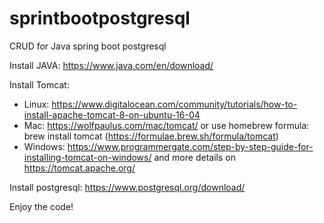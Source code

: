 # sprintbootpostgresql
CRUD for Java spring boot postgresql

Install JAVA: https://www.java.com/en/download/

Install Tomcat:
* Linux: https://www.digitalocean.com/community/tutorials/how-to-install-apache-tomcat-8-on-ubuntu-16-04
* Mac: https://wolfpaulus.com/mac/tomcat/ or  use homebrew formula: brew install tomcat (https://formulae.brew.sh/formula/tomcat)
* Windows: https://www.programmergate.com/step-by-step-guide-for-installing-tomcat-on-windows/ and more details on https://tomcat.apache.org/

Install postgresql: https://www.postgresql.org/download/

Enjoy the code!



